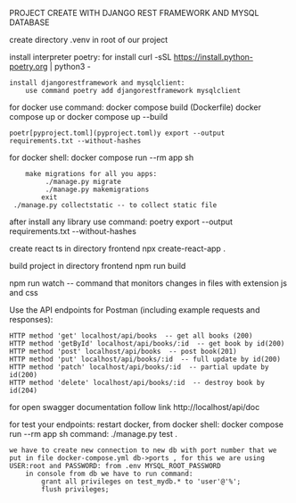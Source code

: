 PROJECT CREATE WITH DJANGO REST FRAMEWORK AND MYSQL DATABASE

create directory .venv in root of our project

install interpreter poetry:
    for install curl -sSL https://install.python-poetry.org | python3 -

    install djangorestframework and mysqlclient:
        use command poetry add djangorestframework mysqlclient

for docker use command:
    docker compose build (Dockerfile)
    docker compose up
                                or
            docker compose up --build

    poetr[pyproject.toml](pyproject.toml)y export --output requirements.txt --without-hashes
    

for docker shell:
    docker compose run --rm app sh

        make migrations for all you apps:
             ./manage.py migrate
             ./manage.py makemigrations
            exit
     ./manage.py collectstatic -- to collect static file


after install any library use command:
    poetry export --output requirements.txt --without-hashes

create react ts in directory frontend
    npx create-react-app . 

build project in directory frontend
    npm run build

npm run watch -- command that monitors changes in files with extension js and css

Use the API endpoints for Postman (including example requests and responses):

    HTTP method 'get' localhost/api/books  -- get all books (200)
    HTTP method 'getById' localhost/api/books/:id  -- get book by id(200)
    HTTP method 'post' localhost/api/books  -- post book(201)
    HTTP method 'put' localhost/api/books/:id  -- full update by id(200)
    HTTP method 'patch' localhost/api/books/:id  -- partial update by id(200)
    HTTP method 'delete' localhost/api/books/:id  -- destroy book by id(204)

for open swagger documentation follow link http://localhost/api/doc

for test your endpoints:
    restart docker,
    from docker shell:
        docker compose run --rm app sh 
            command:
                ./manage.py test .

    we have to create new connection to new db with port number that we put in file docker-compose.yml db->ports , for this we are using USER:root and PASSWORD: from .env MYSQL_ROOT_PASSWORD
        in console from db we have to run command:
            grant all privileges on test_mydb.* to 'user'@'%';
            flush privileges;


    
    



  